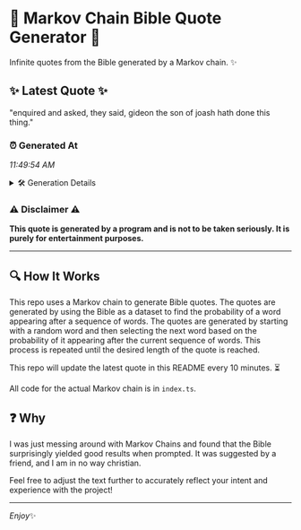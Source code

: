 # 📖 Markov Chain Bible Quote Generator 📖

Infinite quotes from the Bible generated by a Markov chain. ✨

## ✨ Latest Quote ✨
"enquired and asked, they said, gideon the son of joash hath done this thing."

### ⏰ Generated At
*11:49:54 AM*

<details>
    <summary>🛠️ Generation Details</summary>
    <p>
        <strong>🌱 Seed:</strong> enquired<br>
        <strong>🔄 Iterations:</strong> 13<br>
        <strong>📜 Context History:</strong><br>[ enquired ]: and<br>[ enquired, and ]: asked,<br>[ enquired, and, asked, ]: they<br>[ enquired, and, asked,, they ]: said,<br>[ enquired, and, asked,, they, said, ]: gideon<br>[ enquired, and, asked,, they, said,, gideon ]: the<br>[ and, asked,, they, said,, gideon, the ]: son<br>[ asked,, they, said,, gideon, the, son ]: of<br>[ they, said,, gideon, the, son, of ]: joash<br>[ said,, gideon, the, son, of, joash ]: hath<br>[ gideon, the, son, of, joash, hath ]: done<br>[ the, son, of, joash, hath, done ]: this<br>[ son, of, joash, hath, done, this ]: thing.<br>
    </p>
</details>

### ⚠️ Disclaimer ⚠️
**This quote is generated by a program and is not to be taken seriously. It is purely for entertainment purposes.**

---

## 🔍 How It Works

This repo uses a Markov chain to generate Bible quotes. The quotes are generated by using the Bible as a dataset to find the probability of a word appearing after a sequence of words. The quotes are generated by starting with a random word and then selecting the next word based on the probability of it appearing after the current sequence of words. This process is repeated until the desired length of the quote is reached.

This repo will update the latest quote in this README every 10 minutes. ⏳

All code for the actual Markov chain is in `index.ts`.

## ❓ Why

I was just messing around with Markov Chains and found that the Bible surprisingly yielded good results when prompted. 
It was suggested by a friend, and I am in no way christian.

Feel free to adjust the text further to accurately reflect your intent and experience with the project!

---

*Enjoy*✨
